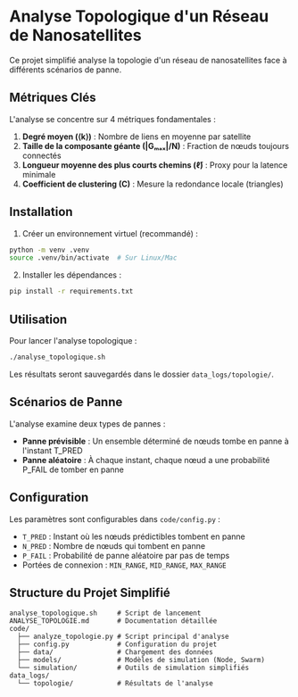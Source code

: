 # Analyse Topologique d'un Réseau de Nanosatellites

Ce projet simplifié analyse la topologie d'un réseau de nanosatellites face à différents scénarios de panne.

## Métriques Clés

L'analyse se concentre sur 4 métriques fondamentales :

1. **Degré moyen (⟨k⟩)** : Nombre de liens en moyenne par satellite
2. **Taille de la composante géante (|Gₘₐₓ|/N)** : Fraction de nœuds toujours connectés
3. **Longueur moyenne des plus courts chemins (ℓ̄)** : Proxy pour la latence minimale
4. **Coefficient de clustering (C)** : Mesure la redondance locale (triangles)

## Installation

1. Créer un environnement virtuel (recommandé) :
```bash
python -m venv .venv
source .venv/bin/activate  # Sur Linux/Mac
```

2. Installer les dépendances :
```bash
pip install -r requirements.txt
```

## Utilisation

Pour lancer l'analyse topologique :
```bash
./analyse_topologique.sh
```

Les résultats seront sauvegardés dans le dossier `data_logs/topologie/`.

## Scénarios de Panne

L'analyse examine deux types de pannes :

- **Panne prévisible** : Un ensemble déterminé de nœuds tombe en panne à l'instant T_PRED
- **Panne aléatoire** : À chaque instant, chaque nœud a une probabilité P_FAIL de tomber en panne

## Configuration

Les paramètres sont configurables dans `code/config.py` :

- `T_PRED` : Instant où les nœuds prédictibles tombent en panne
- `N_PRED` : Nombre de nœuds qui tombent en panne
- `P_FAIL` : Probabilité de panne aléatoire par pas de temps
- Portées de connexion : `MIN_RANGE`, `MID_RANGE`, `MAX_RANGE`

## Structure du Projet Simplifié

```
analyse_topologique.sh     # Script de lancement
ANALYSE_TOPOLOGIE.md       # Documentation détaillée
code/
  ├── analyze_topologie.py # Script principal d'analyse
  ├── config.py            # Configuration du projet
  ├── data/                # Chargement des données
  ├── models/              # Modèles de simulation (Node, Swarm)
  └── simulation/          # Outils de simulation simplifiés
data_logs/
  └── topologie/           # Résultats de l'analyse
```
